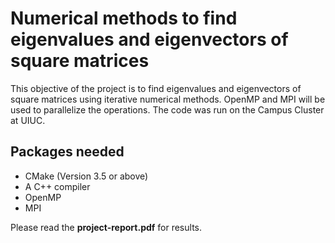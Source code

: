 # Numerical methods to find eigenvalues and eigenvectors of square matrices

This objective of the project is to find eigenvalues and eigenvectors of square matrices using iterative numerical methods. OpenMP and MPI will be used to parallelize the operations. The code was run on the Campus Cluster at UIUC.

## Packages needed

* CMake (Version 3.5 or above)
* A C++ compiler
* OpenMP
* MPI

Please read the **project-report.pdf** for results.


